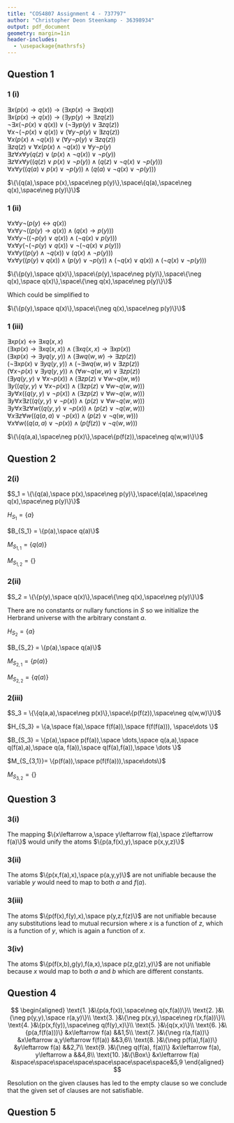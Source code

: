 ```yaml
---
title: "COS4807 Assignment 4 - 737797"
author: "Christopher Deon Steenkamp - 36398934"
output: pdf_document
geometry: margin=1in
header-includes:
  - \usepackage{mathrsfs}
---
```

## Question 1

### 1 (i)

$\exists{x}(p(x)\rightarrow q(x))\rightarrow(\exists{x}p(x)\rightarrow\exists{x}q(x))$\
$\exists{x}(p(x)\rightarrow q(x))\rightarrow(\exists{y}p(y)\rightarrow\exists{z}q(z))$\
$\neg\exists{x}(\neg p(x)\lor q(x))\lor(\neg\exists{y}p(y)\lor\exists{z}q(z))$\
$\forall{x}\neg(\neg p(x)\lor q(x))\lor(\forall{y}\neg p(y)\lor\exists{z}q(z))$\
$\forall{x}(p(x)\land\neg q(x))\lor(\forall{y}\neg p(y)\lor\exists{z}q(z))$\
$\exists{z}q(z)\lor\forall{x}(p(x)\land\neg q(x))\lor\forall{y}\neg p(y)$\
$\exists{z}\forall{x}\forall{y}(q(z)\lor(p(x)\land\neg q(x))\lor\neg p(y))$\
$\exists{z}\forall{x}\forall{y}((q(z)\lor p(x)\lor\neg p(y))\land(q(z)\lor\neg q(x)\lor\neg p(y)))$\
$\forall{x}\forall{y}((q(a)\lor p(x)\lor\neg p(y))\land(q(a)\lor\neg q(x)\lor\neg p(y)))$

$\{\{q(a),\space p(x),\space\neg p(y)\},\space\{q(a),\space\neg q(x),\space\neg p(y)\}\}$

### 1 (ii)

$\forall{x}\forall{y}\neg(p(y)\leftrightarrow q(x))$\
$\forall{x}\forall{y}\neg((p(y)\rightarrow q(x))\land (q(x)\rightarrow p(y)))$\
$\forall{x}\forall{y}\neg((\neg p(y)\lor q(x))\land (\neg q(x)\lor p(y)))$\
$\forall{x}\forall{y}(\neg(\neg p(y)\lor q(x))\lor\neg(\neg q(x)\lor p(y)))$\
$\forall{x}\forall{y}((p(y)\land\neg q(x))\lor(q(x)\land\neg p(y)))$\
$\forall{x}\forall{y}((p(y)\lor q(x))\land(p(y)\lor\neg p(y))\land(\neg q(x) \lor q(x))\land(\neg q(x)\lor\neg p(y)))$

$\{\{p(y),\space q(x)\},\space\{p(y),\space\neg p(y)\},\space\{\neg q(x),\space q(x)\},\space\{\neg q(x),\space\neg p(y)\}\}$

Which could be simplified to

$\{\{p(y),\space q(x)\},\space\{\neg q(x),\space\neg p(y)\}\}$

### 1 (iii)

$\exists{x}p(x)\leftrightarrow\exists{x}q(x,x)$\
$(\exists{x}p(x)\rightarrow\exists{x}q(x,x))\land(\exists{x}q(x,x)\rightarrow\exists{x}p(x))$\
$(\exists{x}p(x)\rightarrow\exists{y}q(y,y))\land(\exists{w}q(w,w)\rightarrow\exists{z}p(z))$\
$(\neg\exists{x}p(x)\lor\exists{y}q(y,y))\land(\neg\exists{w}q(w,w)\lor\exists{z}p(z))$\
$(\forall{x}\neg p(x)\lor\exists{y}q(y,y))\land(\forall{w}\neg q(w,w)\lor\exists{z}p(z))$\
$(\exists{y}q(y,y)\lor\forall{x}\neg p(x))\land(\exists{z}p(z)\lor\forall{w}\neg q(w,w))$\
$\exists{y}((q(y,y)\lor\forall{x}\neg p(x))\land(\exists{z}p(z)\lor\forall{w}\neg q(w,w)))$\
$\exists{y}\forall{x}((q(y,y)\lor\neg p(x))\land(\exists{z}p(z)\lor\forall{w}\neg q(w,w)))$\
$\exists{y}\forall{x}\exists{z}((q(y,y)\lor\neg p(x))\land(p(z)\lor\forall{w}\neg q(w,w)))$\
$\exists{y}\forall{x}\exists{z}\forall{w}((q(y,y)\lor\neg p(x))\land(p(z)\lor\neg q(w,w)))$\
$\forall{x}\exists{z}\forall{w}((q(a,a)\lor\neg p(x))\land(p(z)\lor\neg q(w,w)))$\
$\forall{x}\forall{w}((q(a,a)\lor\neg p(x))\land(p(f(z))\lor\neg q(w,w)))$

$\{\{q(a,a),\space\neg p(x)\},\space\{p(f(z)),\space\neg q(w,w)\}\}$

## Question 2

### 2(i)

$S_1 = \{\{q(a),\space p(x),\space\neg p(y)\},\space\{q(a),\space\neg q(x),\space\neg p(y)\}\}$

$H_{S_1} = \{a\}$

$B_{S_1} = \{p(a),\space q(a)\}$

$M_{S_{1,1}} = \{q(a)\}$

$M_{S_{1,2}} = \{\}$

### 2(ii)

$S_2 = \{\{p(y),\space q(x)\},\space\{\neg q(x),\space\neg p(y)\}\}$

There are no constants or nullary functions in $S$ so we initialize the Herbrand universe with the arbitrary constant $a$.

$H_{S_2} = \{a\}$

$B_{S_2} = \{p(a),\space q(a)\}$

$M_{S_{2,1}} = \{p(a)\}$

$M_{S_{2,2}} = \{q(a)\}$

### 2(iii)

$S_3 = \{\{q(a,a),\space\neg p(x)\},\space\{p(f(z)),\space\neg q(w,w)\}\}$

$H_{S_3} = \{a,\space f(a),\space f(f(a)),\space f(f(f(a))), \space\dots \}$

$B_{S_3} = \{p(a),\space p(f(a)),\space \dots,\space q(a,a),\space q(f(a),a),\space q(a, f(a)),\space q(f(a),f(a)),\space \dots  \}$

$M_{S_{3,1}}= \{p(f(a)),\space p(f(f(a))),\space\dots\}$

$M_{S_{3,2}}= \{\}$

## Question 3

### 3(i)

The mapping $\{x\leftarrow a,\space y\leftarrow f(a),\space z\leftarrow f(a)\}$ would unify the atoms $\{p(a,f(x),y),\space p(x,y,z)\}$

### 3(ii)

The atoms $\{p(x,f(a),x),\space p(a,y,y)\}$ are not unifiable because the variable $y$ would need to map to both $a$ and $f(a)$.

### 3(iii)

The atoms $\{p(f(x),f(y),x),\space p(y,z,f(z)\}$ are not unifiable because any substitutions lead to mutual recursion where $x$ is a function of $z$, which is a function of $y$, which is again a function of $x$.

### 3(iv)

The atoms $\{p(f(x,b),g(y),f(a,x),\space p(z,g(z),y)\}$ are not unifiable because $x$ would map to both $a$ and $b$ which are different constants.

## Question 4

$$
\begin{aligned}
\text{1. }&\{p(a,f(x)),\space\neg q(x,f(a))\}\\
\text{2. }&\{\neg p(y,y),\space r(a,y)\}\\
\text{3. }&\{\neg p(x,y),\space\neg r(x,f(a))\}\\
\text{4. }&\{p(x,f(y)),\space\neg q(f(y),x)\}\\
\text{5. }&\{q(x,x)\}\\
\text{6. }&\{p(a,f(f(a)))\} &x\leftarrow f(a) &&1,5\\
\text{7. }&\{\neg r(a,f(a))\} &x\leftarrow a,y\leftarrow f(f(a)) &&3,6\\
\text{8. }&\{\neg p(f(a),f(a))\} &y\leftarrow f(a) &&2,7\\
\text{9. }&\{\neg q(f(a), f(a))\} &x\leftarrow f(a), y\leftarrow a &&4,8\\
\text{10. }&\{\Box\} &x\leftarrow f(a) &\space\space\space\space\space\space\space\space&5,9
\end{aligned}
$$

Resolution on the given clauses has led to the empty clause so we conclude that the given set of clauses are not satisfiable.

## Question 5
